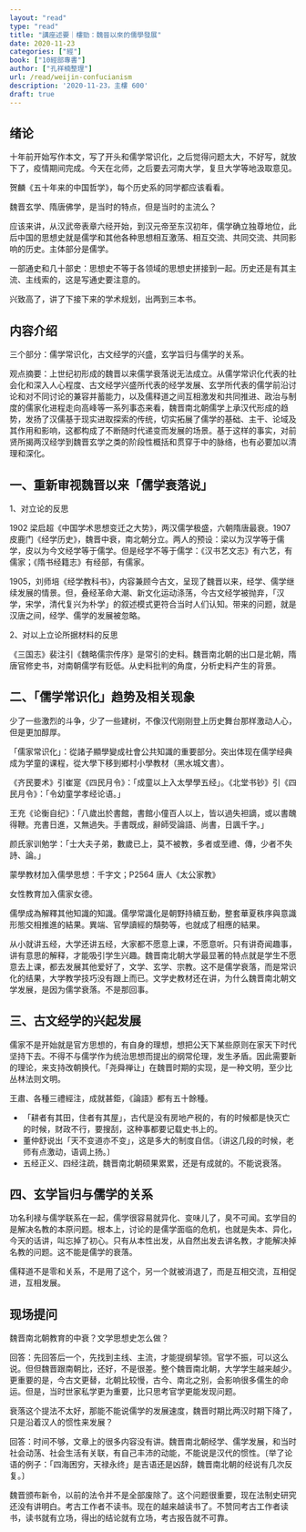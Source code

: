 ```yaml
---
layout: "read"
type: "read"
title: "講座述要｜樓勁：魏晉以來的儒學發展"
date: 2020-11-23
categories: ["經"]
book: ["10經部專書"]
author: ["孔祥楠整理"]
url: /read/weijin-confucianism
description: '2020-11-23，主樓 600'
draft: true
---
```


## 绪论

十年前开始写作本文，写了开头和儒学常识化，之后觉得问题太大，不好写，就放下了，疫情期间完成。今天在北师，之后要去河南大学，复旦大学等地汲取意见。

贺麟《五十年来的中国哲学》，每个历史系的同学都应该看看。

魏晋玄学、隋唐佛学，是当时的特点，但是当时的主流么？

应该来讲，从汉武帝表章六经开始，到汉元帝至东汉初年，儒学确立独尊地位，此后中国的思想史就是儒学和其他各种思想相互激荡、相互交流、共同交流、共同影响的历史。主体部分是儒学。

一部通史和几十部史：思想史不等于各领域的思想史拼接到一起。历史还是有其主流、主线索的，这是写通史要注意的。

兴致高了，讲了下接下来的学术规划，出两到三本书。

## 内容介绍

三个部分：儒学常识化，古文经学的兴盛，玄学旨归与儒学的关系。

观点摘要：上世纪初形成的魏晋以来儒学衰落说无法成立。从儒学常识化代表的社会化和深入人心程度、古文经学兴盛所代表的经学发展、玄学所代表的儒学前沿讨论和对不同讨论的兼容并蓄能力，以及儒释道之间互相激发和共同推进、政治与制度的儒家化进程走向高峰等一系列事态来看，魏晋南北朝儒学上承汉代形成的趋势，发扬了汉儒基于现实进取探索的传统，切实拓展了儒学的基础、主干、论域及其作用和影响，这都构成了不断随时代递变而发展的场景。基于这样的事实，对前贤所揭两汉经学到魏晋玄学之类的阶段性概括和贯穿于中的脉络，也有必要加以清理和深化。

## 一、重新审视魏晋以来「儒学衰落说」

1、对立论的反思

1902 梁启超《中国学术思想变迁之大势》，两汉儒学极盛，六朝隋唐最衰。1907 皮鹿门《经学历史》，魏晋中衰，南北朝分立。两人的预设：梁以为汉学等于儒学，皮以为今文经学等于儒学。但是经学不等于儒学：《汉书艺文志》有六艺，有儒家；《隋书经籍志》有经部，有儒家。

1905，刘师培《经学教科书》，内容兼顾今古文，呈现了魏晋以来，经学、儒学继续发展的情景。但，叠经革命大潮、新文化运动涤荡，今古文经学被抛弃，「汉学，宋学，清代复兴为朴学」的叙述模式更符合当时人们认知。带来的问题，就是汉唐之间，经学、儒学的发展被忽略。

2、对以上立论所据材料的反思

《三国志》裴注引《魏略儒宗传序》是常引的史料。魏晋南北朝的出口是北朝，隋唐官修史书，对南朝儒学有贬低。从史料批判的角度，分析史料产生的背景。

## 二、「儒学常识化」趋势及相关现象

少了一些激烈的斗争，少了一些建树，不像汉代刚刚登上历史舞台那样激动人心，但是更加醇厚。 

「儒家常识化」：從諸子顯學變成社會公共知識的重要部分。突出体现在儒学经典成为学童的课程，從大學下移到鄉村小學教材（黑水城文書）。

《齐民要术》引崔寔《四民月令》：「成童以上入太學學五经」。《北堂书钞》引《四民月令》：「令幼童学孝经论语。」

王充《论衡自纪》：「八歲出於書館，書館小僮百人以上，皆以過失袒謫，或以書醜得鞭。充書日進，又無過失。手書既成，辭師受論語、尚書，日諷千字。」

颜氏家训勉学：「士大夫子弟，數歲已上，莫不被教，多者或至禮、傳，少者不失詩、論。」

蒙學教材加入儒學思想：千字文；P2564 唐人《太公家教》

女性教育加入儒家女德。

儒學成為解釋其他知識的知識。儒學常識化是朝野持續互動，整套華夏秩序與意識形態交相推進的結果。異端、官學讀經的頹勢等，也就成了相應的結果。

从小就讲五经，大学还讲五经，大家都不愿意上课，不愿意听。只有讲奇闻趣事，讲有意思的解释，才能吸引学生兴趣。魏晋南北朝大学最显著的特点就是学生不愿意去上课，都去发展其他爱好了，文学、玄学、宗教。这不是儒学衰落，而是常识化的结果，大学教学技巧没有跟上而已。文学史教材还在讲，为什么魏晋南北朝文学发展，是因为儒学衰落。不是那回事。

## 三、古文经学的兴起发展

儒家不是开始就是官方思想的，有自身的理想，想把公天下某些原则在家天下时代坚持下去。不得不与儒学作为统治思想而提出的纲常伦理，发生矛盾。因此需要新的理论，来支持改朝换代。「尧舜禅让」在魏晋时期的实现，是一种文明，至少比丛林法则文明。

王肅、各種三禮經注，成就甚鉅，《論語》都有五十餘種。

- 「耕者有其田，住者有其屋」，古代是没有房地产税的，有的时候都是快灭亡的时候，财政不行，要搜刮，这种事都要记载史书上的。
- 董仲舒说出「天不变道亦不变」，这是多大的制度自信。〔讲这几段的时候，老师有点激动，语调上扬。〕
- 五经正义、四经注疏，魏晋南北朝硕果累累，还是有成就的。不能说衰落。

## 四、玄学旨归与儒学的关系

功名利禄与儒学联系在一起，儒学很容易就异化、变味儿了，臭不可闻。玄学目的是解决名教的本原问题。根本上，讨论的是儒学面临的危机，也就是失本、异化，今天的话讲，叫忘掉了初心。只有从本性出发，从自然出发去讲名教，才能解决掉名教的问题。这不能是儒学的衰落。

儒释道不是零和关系，不是用了这个，另一个就被消退了，而是互相交流，互相促进，互相发展。

## 现场提问

魏晋南北朝教育的中衰？文学思想史怎么做？

回答：先回答后一个，先找到主线、主流，才能提纲挈领。官学不振，可以这么说。但但魏晋跟南朝比，还好，不是很差。整个魏晋南北朝，大学学生越来越少。更重要的是，今古文更替，北朝比较慢，古今、南北之别，会影响很多儒生的命运。但是，当时世家私学更为重要，比只思考官学更能发现问题。

衰落这个提法不太好，那能不能说儒学的发展速度，魏晋时期比两汉时期下降了，只是沿着汉人的惯性来发展？

回答：时间不够，文章上的很多内容没有讲。魏晋南北朝经学、儒学发展，和当时社会动荡、社会生活有关联，有自己丰沛的动能，不能说是汉代的惯性。〔举了论语的例子：「四海困穷，天禄永终」是吉语还是凶辞，魏晋南北朝的经说有几次反复。〕

魏晋颁布新令，以前的法令并不是全部废除了。这个问题很重要，现在法制史研究还没有讲明白。考古工作者不读书。现在的越来越读书了。不赞同考古工作者读书，读书就有立场，得出的结论就有立场，考古报告就不可靠。

 